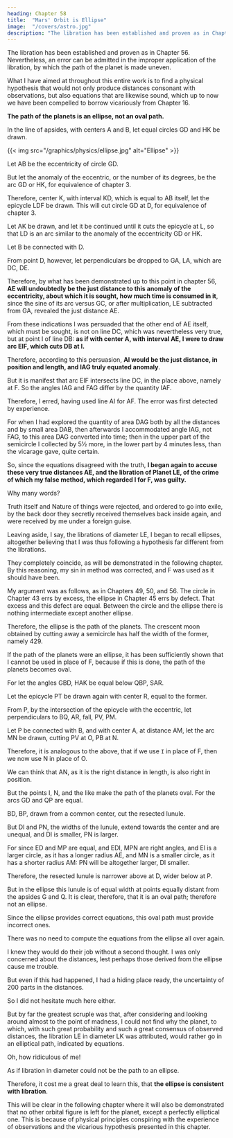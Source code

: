 ```yaml
---
heading: Chapter 58
title:  "Mars' Orbit is Ellipse"
image:  "/covers/astro.jpg"
description: "The libration has been established and proven as in Chapter 56. Nevertheless, an error can be admitted in the improper application of the libration, by which the path of the planet is made uneven."
---
```



The libration has been established and proven as in Chapter 56. Nevertheless, an error can be admitted in the improper application of the libration, by which the path of the planet is made uneven.

<!-- Truly, with Virgil as my authority, I sing of these things about Nature from her own lips. For the closer one comes to her, the more playful games she devises, the more she entangles herself in various bypaths, and just when she is about to be grasped, she slips away. Yet, she does not cease to invite one to grasp her, as if she delights in my errors. -->

What I have aimed at throughout this entire work is to find a physical hypothesis that would not only produce distances consonant with observations, but also equations that are likewise sound, which up to now we have been compelled to borrow vicariously from Chapter 16. 

<!-- But in attempting the same thing by means of this very true hypothesis as well, by a false method, I have again begun to tremble over the whole framework of the universe.  -->

**The path of the planets is an ellipse, not an oval path.**
<!-- hunchbacked -->

<!-- Truly, Galatea, a mischievous girl, seeks me out, and flees to the willows, and desires to be seen before me. -->

In the line of apsides, with centers A and B, let equal circles GD and HK be drawn.

{{< img src="/graphics/physics/ellipse.jpg" alt="Ellipse" >}}

Let AB be the eccentricity of circle GD. 

But let the anomaly of the eccentric, or the number of its degrees, be the arc GD or HK, for equivalence of chapter 3. 

Therefore, center K, with interval KD, which is equal to AB itself, let the epicycle LDF be drawn. This will cut circle GD at D, for equivalence of chapter 3. 

Let AK be drawn, and let it be continued until it cuts the epicycle at L, so that LD is an arc similar to the anomaly of the eccentricity GD or HK.

Let B be connected with D. 

From point D, however, let perpendiculars be dropped to GA, LA, which are DC, DE. 

Therefore, by what has been demonstrated up to this point in chapter 56, **AE will undoubtedly be the just distance to this anomaly of the eccentricity, about which it is sought, how much time is consumed in it**, since the sine of its arc versus GC, or after multiplication, LE subtracted from GA, revealed the just distance AE.

From these indications I was persuaded that the other end of AE itself, which must be sought, is not on line DC, which was nevertheless very true, but at point I of line DB: **as if with center A, with interval AE, I were to draw arc EIF, which cuts DB at I.** 

Therefore, according to this persuasion, **AI would be the just distance, in position and length, and IAG truly equated anomaly**. 

But it is manifest that arc EIF intersects line DC, in the place above, namely at F. So the angles IAG and FAG differ by the quantity IAF.

Therefore, I erred, having used line AI for AF. The error was first detected by experience.

For when I had explored the quantity of area DAG both by all the distances and by small area DAB, then afterwards I accommodated angle IAG, not FAG, to this area DAG converted into time; then in the upper part of the semicircle I collected by 5½ more, in the lower part by 4 minutes less, than the vicarage gave, quite certain. 

So, since the equations disagreed with the truth, **I began again to accuse these very true distances AE, and the libration of Planet LE, of the crime of which my false method, which regarded I for F, was guilty.** 

Why many words? 

Truth itself and Nature of things were rejected, and ordered to go into exile, by the back door they secretly received themselves back inside again, and were received by me under a foreign guise. 

Leaving aside, I say, the librations of diameter LE, I began to recall ellipses, altogether believing that I was thus following a hypothesis far different from the librations.

They completely coincide, as will be demonstrated in the following chapter.  By this reasoning, my sin in method was corrected, and F was used as it should have been.



My argument was as follows, as in Chapters 49, 50, and 56. The circle in Chapter 43 errs by excess, the ellipse in Chapter 45 errs by defect. That excess and this defect are equal. Between the circle and the ellipse there is nothing intermediate except another ellipse. 

Therefore, the ellipse is the path of the planets. The crescent moon obtained by cutting away a semicircle has half the width of the former, namely 429.



If the path of the planets were an ellipse, it has been sufficiently shown that I cannot be used in place of F, because if this is done, the path of the planets becomes oval.



For let the angles GBD, HAK be equal below QBP, SAR.

Let the epicycle PT be drawn again with center R, equal to the former.

From P, by the intersection of the epicycle with the eccentric, let perpendiculars to BQ, AR, fall, PV, PM.

Let P be connected with B, and with center A, at distance AM, let the arc MN be drawn, cutting PV at O, PB at N. 

Therefore, it is analogous to the above, that if we use `I` in place of F, then we now use N in place of O. 

We can think that AN, as it is the right distance in length, is also right in position. 

But the points I, N, and the like make the path of the planets oval. For the arcs GD and QP are equal.

BD, BP, drawn from a common center, cut the resected lunule. 

But DI and PN, the widths of the lunule, extend towards the center and are unequal, and DI is smaller, PN is larger. 

For since ED and MP are equal, and EDI, MPN are right angles, and El is a larger circle, as it has a longer radius AE, and MN is a smaller circle, as it has a shorter radius AM: PN will be altogether larger, DI smaller. 

Therefore, the resected lunule is narrower above at D, wider below at P. 

But in the ellipse this lunule is of equal width at points equally distant from the apsides G and Q. It is clear, therefore, that it is an oval path; therefore not an ellipse.
 <!-- hunchbacked -->


Since the ellipse provides correct equations, this oval path must provide incorrect ones.
 <!-- hunchbacked -->

There was no need to compute the equations from the ellipse all over again. 

I knew they would do their job without a second thought. I was only concerned about the distances, lest perhaps those derived from the ellipse cause me trouble. 

But even if this had happened, I had a hiding place ready, the uncertainty of 200 parts in the distances. 

So I did not hesitate much here either. 

But by far the greatest scruple was that, after considering and looking around almost to the point of madness, I could not find why the planet, to which, with such great probability and such a great consensus of observed distances, the libration LE in diameter LK was attributed, would rather go in an elliptical path, indicated by equations. 

Oh, how ridiculous of me! 

As if libration in diameter could not be the path to an ellipse. 

Therefore, it cost me a great deal to learn this, that **the ellipse is consistent with libration**. 

This will be clear in the following chapter where it will also be demonstrated that no other orbital figure is left for the planet, except a perfectly elliptical one. This is because of physical principles conspiring with the experience of observations and the vicarious hypothesis presented in this chapter.



<!-- ## Argument

My argument was as follows, as in chapters 49, 50, and 51. 

The circle in chapter 48 errs by excess. The ellipse in chapter 45 errs by defect. 

That excess and this defect are equal. 

Between the circle and the ellipse, there is nothing intermediate except another ellipse. 

Therefore, the ellipse is the path of the planets. 

The crescent moon obtained by cutting away a semicircle has half the width of the former, namely 429.

If the path of the planets were an ellipse, it has been sufficiently shown that I cannot be used in place of F, because if this is done, the path of the planets becomes hunchbacked. 

For let the angles GBD, HAK be equal below QBP, SAR. With center R, let the epicycle PT be drawn again, equal to the former. 

From P, by the intersection of the epicycle with the eccentric, let perpendiculars to BQ, AR, fall, PV, PM. 

Let P be connected with B, and with center A, at distance AM, let the arc MN be drawn, cutting PV at O, PB at N. 

Therefore, it is analogous to the above, that if we use I in place of F, then we now use N in place of O. 

We can think that AN, as it is the right distance in length, is also right in position. 

But the points I, N, and the like make the path of the planets hunchbacked. 

For the arcs GD and QP are equal. And BD, BP, drawn from a common center, cut the resected lunule. 

But DI and PN, the widths of the lunule, extend towards the center and are unequal, and DI is smaller, PN is larger. 

For since ED and MP are equal, and EDI, MPN are right angles, and El is a larger circle, as it has a longer radius AE, and MN is a smaller circle, as it has a shorter radius AM: PN will be altogether larger, DI smaller.

Therefore, the resected lunule is narrower above at D, wider below at P. 

But in the ellipse this lunule is of equal width at points equally distant from the apsides G and Q. 

It is clear, therefore, that it is a hunchbacked path, not an ellipse.

Since the ellipse provides correct equations, this hunchbacked path must provide incorrect ones.

There was no need to compute the equations from the ellipse all over again. 

I knew they would do their job without a second thought. I was only concerned about the distances, lest perhaps those derived from the ellipse cause me trouble. But even if this had happened, I had a hiding place ready, the uncertainty of 200 parts in the distances. So I did not hesitate much here either. But by far the greatest scruple was that, after considering and looking around almost to the point of madness, I could not find why the planet, to which, with such great probability and such a great consensus of observed distances, the libration LE in diameter LK was attributed, would rather go in an elliptical path, indicated by equations. Oh, how ridiculous of me! As if libration in diameter could not be the path to an ellipse. Therefore, it cost me a great deal to learn this, that the ellipse is consistent with libration; as will be clear in the following chapter: where it will also be demonstrated that no other orbital figure is left for the planet, except a perfectly elliptical one; with reasons derived from physical principles conspiring with the experience of observations and the vicarious hypothesis presented in this chapter.
 -->